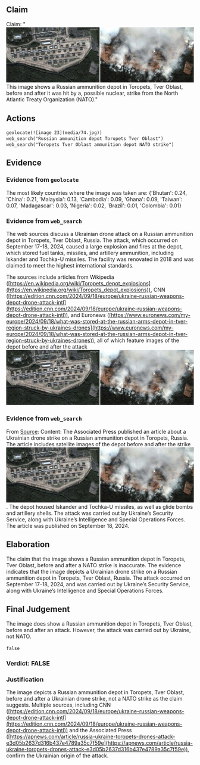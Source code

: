 ## Claim
Claim: "![image 23](media/74.jpg) This image shows a Russian ammunition depot in Toropets, Tver Oblast, before and after it was hit by a, possible nuclear, strike from the North Atlantic Treaty Organization (NATO)."

## Actions
```
geolocate(![image 23](media/74.jpg))
web_search("Russian ammunition depot Toropets Tver Oblast")
web_search("Toropets Tver Oblast ammunition depot NATO strike")
```

## Evidence
### Evidence from `geolocate`
The most likely countries where the image was taken are: {'Bhutan': 0.24, 'China': 0.21, 'Malaysia': 0.13, 'Cambodia': 0.09, 'Ghana': 0.09, 'Taiwan': 0.07, 'Madagascar': 0.03, 'Nigeria': 0.02, 'Brazil': 0.01, 'Colombia': 0.01}

### Evidence from `web_search`
The web sources discuss a Ukrainian drone attack on a Russian ammunition depot in Toropets, Tver Oblast, Russia. The attack, which occurred on September 17-18, 2024, caused a large explosion and fires at the depot, which stored fuel tanks, missiles, and artillery ammunition, including Iskander and Tochka-U missiles. The facility was renovated in 2018 and was claimed to meet the highest international standards.

The sources include articles from Wikipedia ([https://en.wikipedia.org/wiki/Toropets_depot_explosions](https://en.wikipedia.org/wiki/Toropets_depot_explosions)), CNN ([https://edition.cnn.com/2024/09/18/europe/ukraine-russian-weapons-depot-drone-attack-intl](https://edition.cnn.com/2024/09/18/europe/ukraine-russian-weapons-depot-drone-attack-intl)), and Euronews ([https://www.euronews.com/my-europe/2024/09/18/what-was-stored-at-the-russian-arms-depot-in-tver-region-struck-by-ukraines-drones](https://www.euronews.com/my-europe/2024/09/18/what-was-stored-at-the-russian-arms-depot-in-tver-region-struck-by-ukraines-drones)), all of which feature images of the depot before and after the attack ![image 23](media/74.jpg)

### Evidence from `web_search`
From [Source](https://apnews.com/article/russia-ukraine-toropets-drones-attack-e3d05b2637d316b437e4789a35c7f59e): 
Content: The Associated Press published an article about a Ukrainian drone strike on a Russian ammunition depot in Toropets, Russia. The article includes satellite images of the depot before and after the strike ![image 23](media/74.jpg). The depot housed Iskander and Tochka-U missiles, as well as glide bombs and artillery shells. The attack was carried out by Ukraine’s Security Service, along with Ukraine’s Intelligence and Special Operations Forces. The article was published on September 18, 2024.


## Elaboration
The claim that the image shows a Russian ammunition depot in Toropets, Tver Oblast, before and after a NATO strike is inaccurate. The evidence indicates that the image depicts a Ukrainian drone strike on a Russian ammunition depot in Toropets, Tver Oblast, Russia. The attack occurred on September 17-18, 2024, and was carried out by Ukraine’s Security Service, along with Ukraine’s Intelligence and Special Operations Forces.


## Final Judgement
The image does show a Russian ammunition depot in Toropets, Tver Oblast, before and after an attack. However, the attack was carried out by Ukraine, not NATO.

`false`

### Verdict: FALSE

### Justification
The image depicts a Russian ammunition depot in Toropets, Tver Oblast, before and after a Ukrainian drone strike, not a NATO strike as the claim suggests. Multiple sources, including CNN ([https://edition.cnn.com/2024/09/18/europe/ukraine-russian-weapons-depot-drone-attack-intl](https://edition.cnn.com/2024/09/18/europe/ukraine-russian-weapons-depot-drone-attack-intl)) and the Associated Press ([https://apnews.com/article/russia-ukraine-toropets-drones-attack-e3d05b2637d316b437e4789a35c7f59e](https://apnews.com/article/russia-ukraine-toropets-drones-attack-e3d05b2637d316b437e4789a35c7f59e)), confirm the Ukrainian origin of the attack.
